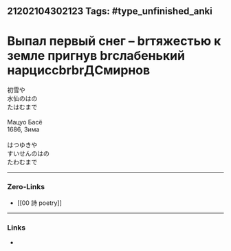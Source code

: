 21202104302123
Tags: #type_unfinished_anki 
---
# Выпал первый снег – brтяжестью к земле пригнув brслабенький нарциссbrbrДСмирнов

初雪や <br>水仙のはの <br>たはむまで<br><br>Мацуо Басё<br>1686, Зима<br><br>はつゆきや <br>すいせんのはの <br>たわむまで

---
### Zero-Links
- [[00 詩 poetry]]
---
### Links
-